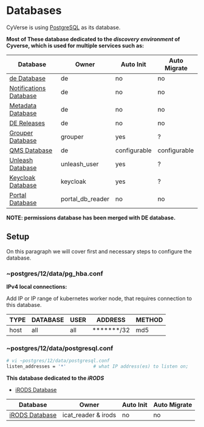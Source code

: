 # Databases

CyVerse is using [PostgreSQL](https://www.postgresql.org/) as its database.

**Most of These database dedicated to the *discovery environment* of Cyverse, which is used for multiple services such as:**

| Database      | Owner    | Auto Init    | Auto Migrate |
| ------------- | -------- | ------------ | ------------ |
| [de Database](de-db.md)            | de       | no           | no           |
| [Notifications Database](notifications-db.md) | de       | no           | no           |
| [Metadata Database](metadata-db.md)      | de       | no           | no           |
| [DE Releases](de-releases.md)   | de       | no           | no           |
| [Grouper Database](grouper-db.md)       | grouper  | yes          | ?            |
| [QMS Database](qms-db.md)           | de       | configurable | configurable |
| [Unleash Database](unleash-db.md)       | unleash_user       | yes          | ?            |
| [Keycloak Database](keycloak-db.md)      | keycloak | yes          | ?            |
| [Portal Database](portal-db.md)      | portal_db_reader       | no           | no           |

**NOTE: permissions database has been merged with DE database.**

## Setup
On this paragraph  we will cover first and necessary steps to configure the database.

### ~postgres/12/data/pg_hba.conf

**IPv4 local connections:**

Add IP or IP range of kubernetes worker node, that requires connection to this database.

| TYPE | DATABASE | USER | ADDRESS | METHOD |
|------|----------|------|---------|--------|
|host  |all       | all  | *******/32 |md5   |


### ~postgres/12/data/postgresql.conf

```bash
# vi ~postgres/12/data/postgresql.conf
listen_addresses = '*'          # what IP address(es) to listen on;
```

**This database dedicated to the *iRODS***

* [iRODS Database](irods-db.md)

| Database      | Owner    | Auto Init    | Auto Migrate |
| ------------- | -------- | ------------ | ------------ |
|  [iRODS Database](irods-db.md)  | icat_reader & irods       | no           | no           |
